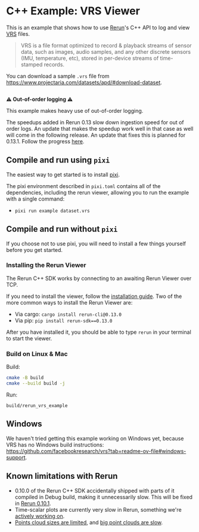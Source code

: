 # C++ Example: VRS Viewer

This is an example that shows how to use [Rerun](https://github.com/rerun-io/rerun)'s C++ API to log and view [VRS](https://github.com/facebookresearch/vrs) files.

> VRS is a file format optimized to record & playback streams of sensor data, such as images, audio samples, and any other discrete sensors (IMU, temperature, etc), stored in per-device streams of time-stamped records.

You can download a sample `.vrs` file from <https://www.projectaria.com/datasets/apd/#download-dataset>.

<picture>
  <img src="https://static.rerun.io/cpp-example-vrs/c13ed42c13ecb65b0ef689533c0525ab97471e21/full.png" alt="">
  <source media="(max-width: 480px)" srcset="https://static.rerun.io/cpp-example-vrs/c13ed42c13ecb65b0ef689533c0525ab97471e21/480w.png">
  <source media="(max-width: 768px)" srcset="https://static.rerun.io/cpp-example-vrs/c13ed42c13ecb65b0ef689533c0525ab97471e21/768w.png">
  <source media="(max-width: 1024px)" srcset="https://static.rerun.io/cpp-example-vrs/c13ed42c13ecb65b0ef689533c0525ab97471e21/1024w.png">
  <source media="(max-width: 1200px)" srcset="https://static.rerun.io/cpp-example-vrs/c13ed42c13ecb65b0ef689533c0525ab97471e21/1200w.png">
</picture>

**:warning: Out-of-order logging :warning:**

This example makes heavy use of out-of-order logging.

The speedups added in Rerun 0.13 slow down ingestion speed for out of order logs.
An update that makes the speedup work well in that case as well will come in the following release.
An update that fixes this is planned for 0.13.1. Follow the progress [here](https://github.com/rerun-io/rerun/issues/4810).

## Compile and run using `pixi`
The easiest way to get started is to install [pixi](https://prefix.dev/docs/pixi/overview).

The pixi environment described in `pixi.toml` contains all of the dependencies, including the rerun viewer,
allowing you to run the example with a single command:
* `pixi run example dataset.vrs`

## Compile and run without `pixi`
If you choose not to use pixi, you will need to install a few things yourself before you get started.

### Installing the Rerun Viewer
The Rerun C++ SDK works by connecting to an awaiting Rerun Viewer over TCP.

If you need to install the viewer, follow the [installation guide](https://www.rerun.io/docs/getting-started/installing-viewer). Two of the more common ways to install the Rerun Viewer are:
* Via cargo: `cargo install rerun-cli@0.13.0`
* Via pip: `pip install rerun-sdk==0.13.0`

After you have installed it, you should be able to type `rerun` in your terminal to start the viewer.

### Build on Linux & Mac

Build:

```bash
cmake -B build
cmake --build build -j
```

Run:
```
build/rerun_vrs_example
```

## Windows
We haven't tried getting this example working on Windows yet, because VRS has no Windows build instructions: <https://github.com/facebookresearch/vrs?tab=readme-ov-file#windows-support>.


## Known limitations with Rerun
* 0.10.0 of the Rerun C++ SDK accidentally shipped with parts of it compiled in Debug build, making it unnecessarily slow. This will be fixed in [Rerun 0.10.1](https://github.com/rerun-io/rerun/milestone/11).
* Time-scalar plots are currently very slow in Rerun, something we're [actively working on](https://github.com/rerun-io/rerun/issues/374).
* [Points cloud sizes are limited](https://github.com/rerun-io/rerun/issues/3076), and [big point clouds are slow](https://github.com/rerun-io/rerun/issues/1136).
